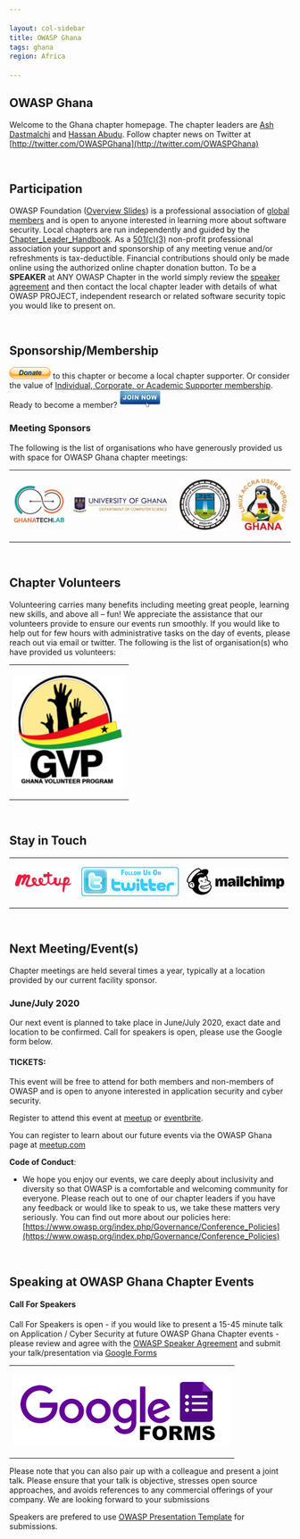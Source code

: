 ```yaml
---

layout: col-sidebar
title: OWASP Ghana
tags: ghana
region: Africa

---
```


## OWASP Ghana

Welcome to the Ghana chapter homepage. The chapter leaders are <a href="mailto://ash.dastmalchi@owasp.org">Ash Dastmalchi</a> and <a href="mailto://hassan.abudu@owasp.org">Hassan Abudu</a>. Follow chapter news on Twitter at [http://twitter.com/OWASPGhana](http://twitter.com/OWASPGhana)

<br/>

## Participation

OWASP Foundation ([Overview
Slides](https://docs.google.com/a/owasp.org/presentation/d/10wi1EWFCPZwCpkB6qZaBNN8mR2XfQs8sLxcj9SCsP6c/edit?usp=sharing))
is a professional association of [ global
members](https://www.owasp.org/index.php/Membership) and is open to anyone interested in
learning more about software security. Local chapters are run
independently and guided by the
[Chapter\_Leader\_Handbook](https://www.owasp.org/index.php/Chapter_Leader_Handbook). As a [
501(c)(3)](https://www.owasp.org/index.php/About_OWASP) non-profit professional association
your support and sponsorship of any meeting venue and/or refreshments is
tax-deductible. Financial contributions should only be made online using
the authorized online chapter donation button. To be a <b>SPEAKER</b> at
ANY OWASP Chapter in the world simply review the [ speaker
agreement](https://www.owasp.org/index.php/Speaker_Agreement) and then contact the local
chapter leader with details of what OWASP PROJECT, independent research
or related software security topic you would like to present on.

<br/>

## Sponsorship/Membership

<a href="https://www.owasp.org/index.php/Local_Chapter_Supporter" target="_blank"><img src="assets/images/Btn_donate_SM.gif" alt=""/></a> to this
chapter or become a local chapter supporter. Or consider the value of [
Individual, Corporate, or Academic Supporter
membership](https://www.owasp.org/index.php/Membership). Ready to become a member?
<a href="https://www.owasp.org/index.php/Membership" target="_blank"><img src="assets/images/75px-Join_Now_BlueIcon.jpeg" alt=""/></a>

### Meeting Sponsors

The following is the list of organisations who have generously provided
us with space for OWASP Ghana chapter meetings:  

<table cellpadding="10" cellspacing="0" border="0">

<tr>

<td>

<a href="http://ghanatechlab.com/" target="_blank"><img src="assets/images/Ghana_Tech_Labs.jpg" alt="Ghana Tech Lab"/></a>

</td>

<td>

<a href="https://www.ug.edu.gh/cs/" target="_blank"><img src="assets/images/University_of_Ghana.png" alt="University_of_Ghana.png"/></a>

</td>

<td>

<a href="http://nweb.gimpa.edu.gh/schools/school-of-technology/" target="_blank"><img src="assets/images/GIMPA_logo.jpg" alt=""/></a>

</td>

<td>

<a href="https://linuxaccra.org/" target="_blank"><img src="assets/images/LAUG_logo.jpg" alt=""/></a>

</td>

</tr>

</table>


<br/>

## Chapter Volunteers

Volunteering carries many benefits including meeting great people,
learning new skills, and above all – fun\! We appreciate the assistance
that our volunteers provide to ensure our events run smoothly. If you
would like to help out for few hours with administrative tasks on the
day of events, please reach out via email or twitter. The following is
the list of organisation(s) who have provided us volunteers:

<center>
<table cellpadding="10" cellspacing="0" border="0">

<tr>

<td>

<a href="http://volunteeringh.org/" target="_blank"><img src="assets/images/Ghana_Volunteer_Program.png" alt=""/></a>

</td>

</tr>

</table>
</center>

<br/>

## Stay in Touch

<center>
<table cellpadding="10" cellspacing="0" border="0">

<tr>

<td>

<a href="https://www.meetup.com/OWASP-Ghana-Chapter/" target="_blank"><img src="assets/images/Meetup-button.png" alt=""/></a>

</td>
<td>

<a href="https://twitter.com/OWASPGhana" target="_blank"><img src="assets/images/175px-Follow-us-on-twitter.png" alt=""/></a>

</td>
<td>

<a href="http://eepurl.com/dDZKDf" target="_blank"><img src="assets/images/175px-Mailchimp_Logo-Horizontal_Black.png" alt=""/></a>

</td>

</tr>

</table>
</center>

<br/>

## Next Meeting/Event(s)

Chapter meetings are held several times a year, typically at a location
provided by our current facility sponsor.

### June/July 2020

Our next event is planned to take place in June/July 2020, exact date and location to be confirmed. Call for speakers is open, please use the Google form below.

#### TICKETS:

This event will be free to attend for both members and non-members of
OWASP and is open to anyone interested in application security and cyber
security.

Register to attend this event at [meetup](https://www.meetup.com/OWASP-Ghana-Chapter/events/268617625/?_xtd=gatlbWFpbF9jbGlja9oAJDljYTdhOGVhLTViNDItNGZjYi1iZTlkLWZkNjA1MGYyMThkYg) or [eventbrite](https://www.eventbrite.com/e/applicationsoftware-security-march-meet-up-by-owasp-ghana-tickets-94063308889?aff=ebdssbdestsearch). 

You can register to learn about our future events via the OWASP Ghana page at
[meetup.com](https://www.meetup.com/OWASP-Ghana-Chapter/)

**Code of Conduct**:

  -   
    We hope you enjoy our events, we care deeply about inclusivity and
    diversity so that OWASP is a comfortable and welcoming community for
    everyone. Please reach out to one of our chapter leaders if you have
    any feedback or would like to speak to us, we take these matters
    very seriously. You can find out more about our policies here:
    [https://www.owasp.org/index.php/Governance/Conference_Policies](https://www.owasp.org/index.php/Governance/Conference_Policies)

<br/>

## Speaking at OWASP Ghana Chapter Events

#### Call For Speakers

Call For Speakers is open - if you would like to present a 15-45 minute
talk on Application / Cyber Security at future OWASP Ghana Chapter
events - please review and agree with the [ OWASP Speaker
Agreement](https://www.owasp.org/index.php/Speaker_Agreement) and submit your
talk/presentation via [Google
Forms](https://docs.google.com/forms/d/e/1FAIpQLSep6HqWEJoN4l_vbytrAEChBGOyge-A61nd_0JvGsl6r5HpZA/viewform)


<center>
<table cellpadding="10" cellspacing="0" border="0">

<tr>

<td>

<a href="https://docs.google.com/forms/d/e/1FAIpQLSep6HqWEJoN4l_vbytrAEChBGOyge-A61nd_0JvGsl6r5HpZA/viewform" target="_blank"><img src="assets/images/Google_Forms.png" alt=""/></a>

</td>

</tr>

</table>
</center>

Please note that you can also pair up with a colleague and present a
joint talk. Please ensure that your talk is objective, stresses open
source approaches, and avoids references to any commercial offerings of
your company. We are looking forward to your submissions

Speakers are prefered to use [OWASP Presentation
Template](https://www.owasp.org/index.php/Category:OWASP_Presentations)
for submissions.
